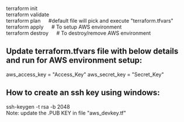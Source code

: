 terraform init
<br /> terraform validate
<br /> terraform plan			&emsp; #default file will pick and execute "terraform.tfvars"
<br /> terraform apply    &emsp; # To setup AWS environment
<br /> terraform destroy  &emsp; # To destroy/remove AWS environment


Update terraform.tfvars file with below details and run for AWS environment setup:
----------------------------------------------------------------------------------
aws_access_key = "Access_Key"
aws_secret_key = "Secret_Key"

How to create an ssh key using windows:
--------------------------------------
ssh-keygen -t rsa -b 2048
<br /> Note: update the .PUB KEY in file "aws_devkey.tf"
